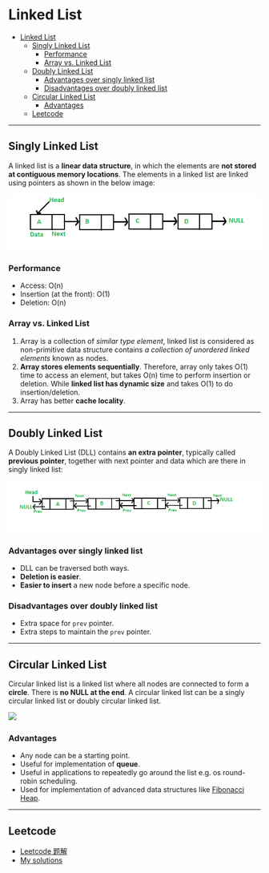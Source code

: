 # Linked List

- [Linked List](#linked-list)
  - [Singly Linked List](#singly-linked-list)
    - [Performance](#performance)
    - [Array vs. Linked List](#array-vs-linked-list)
  - [Doubly Linked List](#doubly-linked-list)
    - [Advantages over singly linked list](#advantages-over-singly-linked-list)
    - [Disadvantages over doubly linked list](#disadvantages-over-doubly-linked-list)
  - [Circular Linked List](#circular-linked-list)
    - [Advantages](#advantages)
  - [Leetcode](#leetcode)


---
## Singly Linked List
A linked list is a **linear data structure**, in which the elements are **not stored at contiguous memory locations**. The elements in a linked list are linked using pointers as shown in the below image:

<img width=600 src='assets/linkedlist.png'>

### Performance
- Access: O(n)
- Insertion (at the front): O(1)
- Deletion: O(n)

### Array vs. Linked List
1. Array is a collection of *similar type element*,  linked list is considered as non-primitive data structure contains *a collection of unordered linked elements* known as nodes.
2. **Array stores elements sequentially**. Therefore, array only takes O(1) time to access an element, but takes O(n) time to perform insertion or deletion. While **linked list has dynamic size** and takes O(1) to do insertion/deletion.
3. Array has better **cache locality**.

---
## Doubly Linked List
A Doubly Linked List (DLL) contains **an extra pointer**, typically called **previous pointer**, together with next pointer and data which are there in singly linked list:

<img width=800 src='assets/doublylinkedlist.png'>

### Advantages over singly linked list
- DLL can be traversed both ways.
- **Deletion is easier**.
- **Easier to insert** a new node before a specific node.

### Disadvantages over doubly linked list
- Extra space for `prev` pointer.
- Extra steps to maintain the `prev` pointer.

---
## Circular Linked List
Circular linked list is a linked list where all nodes are connected to form a **circle**. There is **no NULL at the end**. A circular linked list can be a singly circular linked list or doubly circular linked list.

<img width=650 src='assets/circularlinkedlist.png'>

### Advantages
- Any node can be a starting point.
- Useful for implementation of **queue**.
- Useful in applications to repeatedly go around the list e.g. os round-robin scheduling.
- Used for implementation of advanced data structures like [Fibonacci Heap](https://www.wikiwand.com/en/Fibonacci_heap#:~:text=In%20computer%20science%2C%20a%20Fibonacci,binary%20heap%20and%20binomial%20heap.).

---
## Leetcode
- [Leetcode 题解](https://github.com/CyC2018/CS-Notes/blob/master/notes/Leetcode%20%E9%A2%98%E8%A7%A3%20-%20%E9%93%BE%E8%A1%A8.md)
- [My solutions](https://github.com/modalsoul0226/LeetcodeRepo/tree/master/linked.list)
